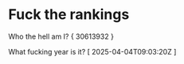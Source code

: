 # Fuck the rankings

Who the hell am I?
{ 30613932 }

What fucking year is it?
[ 2025-04-04T09:03:20Z ]
